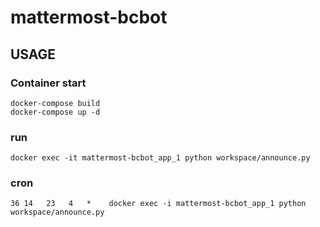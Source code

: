 # mattermost-bcbot

## USAGE

### Container start

```
docker-compose build
docker-compose up -d
```

### run 

```
docker exec -it mattermost-bcbot_app_1 python workspace/announce.py
```

### cron
```
36 14   23   4   *    docker exec -i mattermost-bcbot_app_1 python workspace/announce.py
```